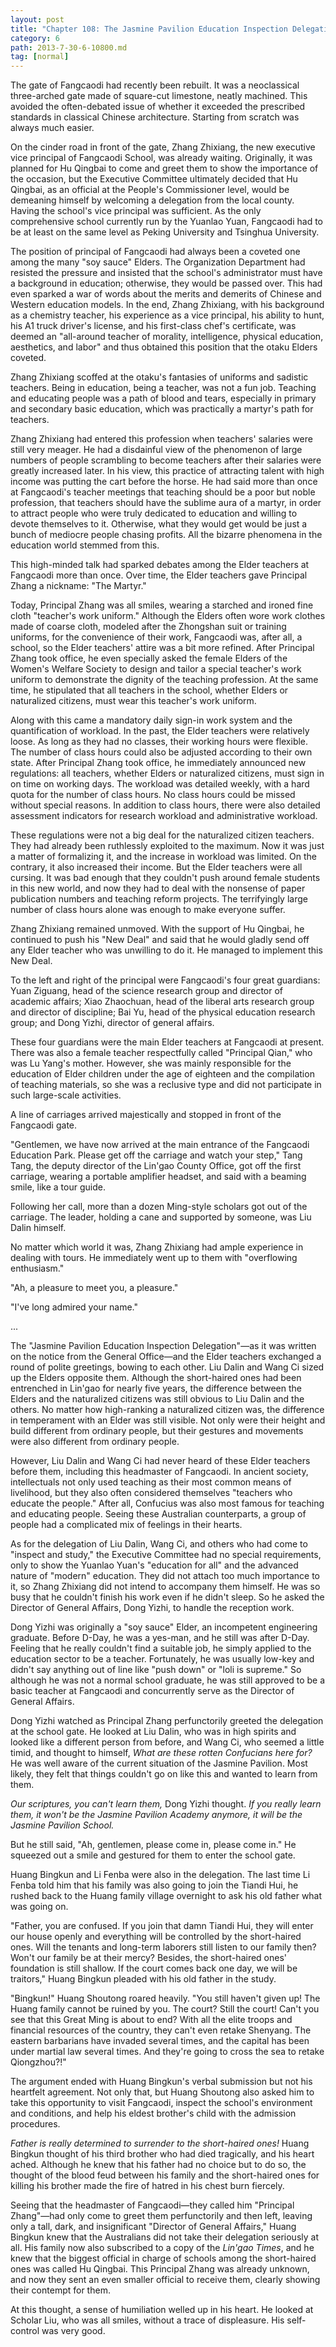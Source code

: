 ```yaml
---
layout: post
title: "Chapter 108: The Jasmine Pavilion Education Inspection Delegation"
category: 6
path: 2013-7-30-6-10800.md
tag: [normal]
---
```


The gate of Fangcaodi had recently been rebuilt. It was a neoclassical three-arched gate made of square-cut limestone, neatly machined. This avoided the often-debated issue of whether it exceeded the prescribed standards in classical Chinese architecture. Starting from scratch was always much easier.

On the cinder road in front of the gate, Zhang Zhixiang, the new executive vice principal of Fangcaodi School, was already waiting. Originally, it was planned for Hu Qingbai to come and greet them to show the importance of the occasion, but the Executive Committee ultimately decided that Hu Qingbai, as an official at the People's Commissioner level, would be demeaning himself by welcoming a delegation from the local county. Having the school's vice principal was sufficient. As the only comprehensive school currently run by the Yuanlao Yuan, Fangcaodi had to be at least on the same level as Peking University and Tsinghua University.

The position of principal of Fangcaodi had always been a coveted one among the many "soy sauce" Elders. The Organization Department had resisted the pressure and insisted that the school's administrator must have a background in education; otherwise, they would be passed over. This had even sparked a war of words about the merits and demerits of Chinese and Western education models. In the end, Zhang Zhixiang, with his background as a chemistry teacher, his experience as a vice principal, his ability to hunt, his A1 truck driver's license, and his first-class chef's certificate, was deemed an "all-around teacher of morality, intelligence, physical education, aesthetics, and labor" and thus obtained this position that the otaku Elders coveted.

Zhang Zhixiang scoffed at the otaku's fantasies of uniforms and sadistic teachers. Being in education, being a teacher, was not a fun job. Teaching and educating people was a path of blood and tears, especially in primary and secondary basic education, which was practically a martyr's path for teachers.

Zhang Zhixiang had entered this profession when teachers' salaries were still very meager. He had a disdainful view of the phenomenon of large numbers of people scrambling to become teachers after their salaries were greatly increased later. In his view, this practice of attracting talent with high income was putting the cart before the horse. He had said more than once at Fangcaodi's teacher meetings that teaching should be a poor but noble profession, that teachers should have the sublime aura of a martyr, in order to attract people who were truly dedicated to education and willing to devote themselves to it. Otherwise, what they would get would be just a bunch of mediocre people chasing profits. All the bizarre phenomena in the education world stemmed from this.

This high-minded talk had sparked debates among the Elder teachers at Fangcaodi more than once. Over time, the Elder teachers gave Principal Zhang a nickname: "The Martyr."

Today, Principal Zhang was all smiles, wearing a starched and ironed fine cloth "teacher's work uniform." Although the Elders often wore work clothes made of coarse cloth, modeled after the Zhongshan suit or training uniforms, for the convenience of their work, Fangcaodi was, after all, a school, so the Elder teachers' attire was a bit more refined. After Principal Zhang took office, he even specially asked the female Elders of the Women's Welfare Society to design and tailor a special teacher's work uniform to demonstrate the dignity of the teaching profession. At the same time, he stipulated that all teachers in the school, whether Elders or naturalized citizens, must wear this teacher's work uniform.

Along with this came a mandatory daily sign-in work system and the quantification of workload. In the past, the Elder teachers were relatively loose. As long as they had no classes, their working hours were flexible. The number of class hours could also be adjusted according to their own state. After Principal Zhang took office, he immediately announced new regulations: all teachers, whether Elders or naturalized citizens, must sign in on time on working days. The workload was detailed weekly, with a hard quota for the number of class hours. No class hours could be missed without special reasons. In addition to class hours, there were also detailed assessment indicators for research workload and administrative workload.

These regulations were not a big deal for the naturalized citizen teachers. They had already been ruthlessly exploited to the maximum. Now it was just a matter of formalizing it, and the increase in workload was limited. On the contrary, it also increased their income. But the Elder teachers were all cursing. It was bad enough that they couldn't push around female students in this new world, and now they had to deal with the nonsense of paper publication numbers and teaching reform projects. The terrifyingly large number of class hours alone was enough to make everyone suffer.

Zhang Zhixiang remained unmoved. With the support of Hu Qingbai, he continued to push his "New Deal" and said that he would gladly send off any Elder teacher who was unwilling to do it. He managed to implement this New Deal.

To the left and right of the principal were Fangcaodi's four great guardians: Yuan Ziguang, head of the science research group and director of academic affairs; Xiao Zhaochuan, head of the liberal arts research group and director of discipline; Bai Yu, head of the physical education research group; and Dong Yizhi, director of general affairs.

These four guardians were the main Elder teachers at Fangcaodi at present. There was also a female teacher respectfully called "Principal Qian," who was Lu Yang's mother. However, she was mainly responsible for the education of Elder children under the age of eighteen and the compilation of teaching materials, so she was a reclusive type and did not participate in such large-scale activities.

A line of carriages arrived majestically and stopped in front of the Fangcaodi gate.

"Gentlemen, we have now arrived at the main entrance of the Fangcaodi Education Park. Please get off the carriage and watch your step," Tang Tang, the deputy director of the Lin'gao County Office, got off the first carriage, wearing a portable amplifier headset, and said with a beaming smile, like a tour guide.

Following her call, more than a dozen Ming-style scholars got out of the carriage. The leader, holding a cane and supported by someone, was Liu Dalin himself.

No matter which world it was, Zhang Zhixiang had ample experience in dealing with tours. He immediately went up to them with "overflowing enthusiasm."

"Ah, a pleasure to meet you, a pleasure."

"I've long admired your name."

...

The "Jasmine Pavilion Education Inspection Delegation"—as it was written on the notice from the General Office—and the Elder teachers exchanged a round of polite greetings, bowing to each other. Liu Dalin and Wang Ci sized up the Elders opposite them. Although the short-haired ones had been entrenched in Lin'gao for nearly five years, the difference between the Elders and the naturalized citizens was still obvious to Liu Dalin and the others. No matter how high-ranking a naturalized citizen was, the difference in temperament with an Elder was still visible. Not only were their height and build different from ordinary people, but their gestures and movements were also different from ordinary people.

However, Liu Dalin and Wang Ci had never heard of these Elder teachers before them, including this headmaster of Fangcaodi. In ancient society, intellectuals not only used teaching as their most common means of livelihood, but they also often considered themselves "teachers who educate the people." After all, Confucius was also most famous for teaching and educating people. Seeing these Australian counterparts, a group of people had a complicated mix of feelings in their hearts.

As for the delegation of Liu Dalin, Wang Ci, and others who had come to "inspect and study," the Executive Committee had no special requirements, only to show the Yuanlao Yuan's "education for all" and the advanced nature of "modern" education. They did not attach too much importance to it, so Zhang Zhixiang did not intend to accompany them himself. He was so busy that he couldn't finish his work even if he didn't sleep. So he asked the Director of General Affairs, Dong Yizhi, to handle the reception work.

Dong Yizhi was originally a "soy sauce" Elder, an incompetent engineering graduate. Before D-Day, he was a yes-man, and he still was after D-Day. Feeling that he really couldn't find a suitable job, he simply applied to the education sector to be a teacher. Fortunately, he was usually low-key and didn't say anything out of line like "push down" or "loli is supreme." So although he was not a normal school graduate, he was still approved to be a basic teacher at Fangcaodi and concurrently serve as the Director of General Affairs.

Dong Yizhi watched as Principal Zhang perfunctorily greeted the delegation at the school gate. He looked at Liu Dalin, who was in high spirits and looked like a different person from before, and Wang Ci, who seemed a little timid, and thought to himself, *What are these rotten Confucians here for?* He was well aware of the current situation of the Jasmine Pavilion. Most likely, they felt that things couldn't go on like this and wanted to learn from them.

*Our scriptures, you can't learn them,* Dong Yizhi thought. *If you really learn them, it won't be the Jasmine Pavilion Academy anymore, it will be the Jasmine Pavilion School.*

But he still said, "Ah, gentlemen, please come in, please come in." He squeezed out a smile and gestured for them to enter the school gate.

Huang Bingkun and Li Fenba were also in the delegation. The last time Li Fenba told him that his family was also going to join the Tiandi Hui, he rushed back to the Huang family village overnight to ask his old father what was going on.

"Father, you are confused. If you join that damn Tiandi Hui, they will enter our house openly and everything will be controlled by the short-haired ones. Will the tenants and long-term laborers still listen to our family then? Won't our family be at their mercy? Besides, the short-haired ones' foundation is still shallow. If the court comes back one day, we will be traitors," Huang Bingkun pleaded with his old father in the study.

"Bingkun!" Huang Shoutong roared heavily. "You still haven't given up! The Huang family cannot be ruined by you. The court? Still the court! Can't you see that this Great Ming is about to end? With all the elite troops and financial resources of the country, they can't even retake Shenyang. The eastern barbarians have invaded several times, and the capital has been under martial law several times. And they're going to cross the sea to retake Qiongzhou?!"

The argument ended with Huang Bingkun's verbal submission but not his heartfelt agreement. Not only that, but Huang Shoutong also asked him to take this opportunity to visit Fangcaodi, inspect the school's environment and conditions, and help his eldest brother's child with the admission procedures.

*Father is really determined to surrender to the short-haired ones!* Huang Bingkun thought of his third brother who had died tragically, and his heart ached. Although he knew that his father had no choice but to do so, the thought of the blood feud between his family and the short-haired ones for killing his brother made the fire of hatred in his chest burn fiercely.

Seeing that the headmaster of Fangcaodi—they called him "Principal Zhang"—had only come to greet them perfunctorily and then left, leaving only a tall, dark, and insignificant "Director of General Affairs," Huang Bingkun knew that the Australians did not take their delegation seriously at all. His family now also subscribed to a copy of the *Lin'gao Times*, and he knew that the biggest official in charge of schools among the short-haired ones was called Hu Qingbai. This Principal Zhang was already unknown, and now they sent an even smaller official to receive them, clearly showing their contempt for them.

At this thought, a sense of humiliation welled up in his heart. He looked at Scholar Liu, who was all smiles, without a trace of displeasure. His self-control was very good.